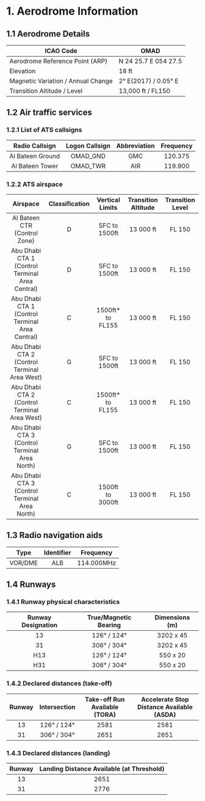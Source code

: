 # 1. Aerodrome Information
## 1.1 Aerodrome Details
| ICAO Code                          | OMAD                 |
|------------------------------------|----------------------|
| Aerodrome Reference Point (ARP)    | N 24 25.7 E 054 27.5 |
| Elevation                          |         18 ft        |
| Magnetic Variation / Annual Change | 2° E(2017) / 0.05° E |
| Transition Altitude / Level        | 13,000 ft / FL150    |

## 1.2 Air traffic services
### 1.2.1 List of ATS callsigns
| Radio Callsign              | Logon Callsign   | Abbreviation   | Frequency   |
|:---------------------------:|:----------------:|:--------------:|:-----------:|
| Al Bateen Ground            | OMAD_GND         | GMC            | 120.375     |
| Al Bateen Tower             | OMAD_TWR         | AIR            | 119.900     |

### 1.2.2 ATS airspace
| Airspace                                         | Classification   | Vertical Limits       | Transition Altitude   | Transition Level   |
|:------------------------------------------------:|:----------------:|:---------------------:|:---------------------:|:------------------:|
| Al Bateen CTR (Control Zone)                     |        D         |   SFC to 1500ft       | 13 000 ft             | FL 150             |
| Abu Dhabi CTA 1 (Control Terminal Area Central)  |        D         |   SFC to 1500ft       | 13 000 ft             | FL 150             |
| Abu Dhabi CTA 1 (Control Terminal Area Central)  |        C         |   1500ft* to FL155    | 13 000 ft             | FL 150             |
| Abu Dhabi CTA 2 (Control Terminal Area West)     |        G         |   SFC to 1500ft       | 13 000 ft             | FL 150             |
| Abu Dhabi CTA 2 (Control Terminal Area West)     |        C         |  1500ft* to FL155     | 13 000 ft             | FL 150             |
| Abu Dhabi CTA 3 (Control Terminal Area North)    |        G         |   SFC to 1500ft       | 13 000 ft             | FL 150             |
| Abu Dhabi CTA 3 (Control Terminal Area North)    |        C         |   1500ft to 3000ft    | 13 000 ft             | FL 150             |

## 1.3 Radio navigation aids
| Type            | Identifier   | Frequency   |
|:---------------:|:------------:|:-----------:|
| VOR/DME         | ALB          | 114.000MHz  |

## 1.4 Runways
### 1.4.1 Runway physical characteristics
| Runway Designation   | True/Magnetic Bearing     | Dimensions (m)   |
|:--------------------:|:-------------------------:|:----------------:|
| 13                   | 126° / 124°               | 3202 x 45        |
| 31                   | 306° / 304°               | 3202 x 45        |
| H13                  | 126° / 124°               | 550 x 20         |
| H31                  | 306° / 304°               | 550 x 20         |
 
### 1.4.2 Declared distances (take-off)

| Runway    | Intersection | Take-off Run Available (TORA) | Accelerate Stop Distance Available (ASDA) |
|:---------:|:------------:|:-----------------------------:|:-----------------------------------------:|
| 13        | 126° / 124°  | 2581                          | 2581                                      |
| 31        | 306° / 304°  | 2651                          | 2651                                      |


### 1.4.3 Declared distances (landing)
| Runway | Landing Distance Available (at Threshold) |
|:------:|:-----------------------------------------:|
| 13     | 2651                                      |
| 31     | 2776                                      |